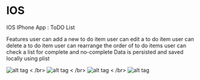 IOS
===

IOS IPhone App : ToDO List

Features
user can add a new to do item
user can edit a to do item
user can delete a to do item
user can rearrange the order of to do items
user can check a list for complete and no-complete
Data is persisted and saved locally using plist

![alt tag](https://raw.github.com/willysharp5/ToDOApp/master/1.png) < /br>
![alt tag](https://raw.github.com/willysharp5/ToDOApp/master/2.png) < /br>
![alt tag](https://raw.github.com/willysharp5/ToDOApp/master/3.png) < /br>
![alt tag](https://raw.github.com/willysharp5/ToDOApp/master/4.png)
